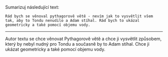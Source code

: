 Sumarizuj následující text:

```
Rád bych se věnoval pythagorově větě - nevím jak to vysvětlit všem tak, aby to Tondu nenudilo a Adam stíhal. Rád bych to ukázal geometricky a také pomocí objemu vody.
```

---

<!-- chatcmpl-749mhjfvjhV7NCCBGeAzvQTwTQvUQ -->

Autor textu se chce věnovat Pythagorově větě a chce ji vysvětlit způsobem, který by nebyl nudný pro Tondu a současně by to Adam stíhal. Chce ji ukázat geometricky a také pomocí objemu vody.
